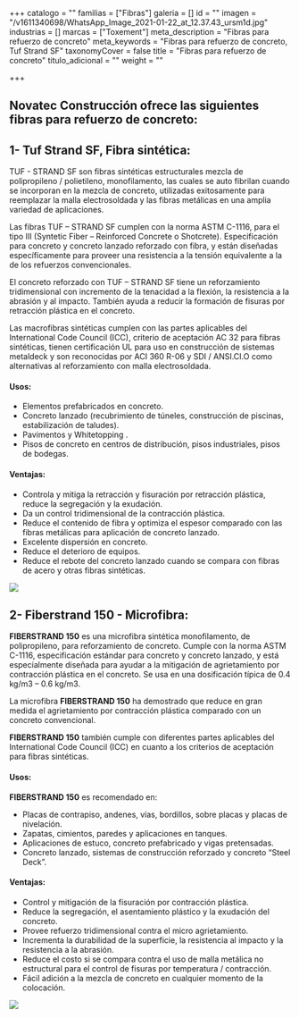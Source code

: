 +++
catalogo = ""
familias = ["Fibras"]
galeria = []
id = ""
imagen = "/v1611340698/WhatsApp_Image_2021-01-22_at_12.37.43_ursm1d.jpg"
industrias = []
marcas = ["Toxement"]
meta_description = "Fibras para refuerzo de concreto"
meta_keywords = "Fibras para refuerzo de concreto, Tuf Strand SF"
taxonomyCover = false
title = "Fibras para refuerzo de concreto"
titulo_adicional = ""
weight = ""

+++
## Novatec Construcción ofrece las siguientes fibras para refuerzo de concreto:

## **1- Tuf Strand SF, Fibra sintética:** 

TUF - STRAND SF son fibras sintéticas estructurales mezcla de polipropileno / polietileno, monofilamento, las cuales se auto fibrilan cuando se incorporan en la mezcla de concreto, utilizadas exitosamente para reemplazar la malla electrosoldada y las fibras metálicas en una amplia variedad de aplicaciones. 

Las fibras TUF – STRAND SF cumplen con la norma ASTM C-1116, para el tipo III (Syntetic Fiber – Reinforced Concrete o Shotcrete). Especificación para concreto y concreto lanzado reforzado con fibra, y están diseñadas específicamente para proveer una resistencia a la tensión equivalente a la de los refuerzos convencionales. 

El concreto reforzado con TUF – STRAND SF tiene un reforzamiento tridimensional con incremento de la tenacidad a la flexión, la resistencia a la abrasión y al impacto. También ayuda a reducir la formación de fisuras por retracción plástica en el concreto. 

Las macrofibras sintéticas cumplen con las partes aplicables del International Code Council (ICC), criterio de aceptación AC 32 para fibras sintéticas, tienen certificación UL para uso en construcción de sistemas metaldeck y son reconocidas por ACI 360 R-06 y SDI / ANSI.CI.O como alternativas al reforzamiento con malla electrosoldada.

#### **Usos:**

* Elementos prefabricados en concreto.  
* Concreto lanzado (recubrimiento de túneles, construcción de piscinas, estabilización de taludes). 
* Pavimentos y Whitetopping .
* Pisos de concreto en centros de distribución, pisos industriales, pisos de bodegas.

#### **Ventajas:**

* Controla y mitiga la retracción y fisuración por retracción plástica, reduce la segregación y la exudación. 
* Da un control tridimensional de la contracción plástica. 
* Reduce el contenido de fibra y optimiza el espesor comparado con las fibras metálicas para aplicación de concreto lanzado. 
* Excelente dispersión en concreto. 
* Reduce el deterioro de equipos. 
* Reduce el rebote del concreto lanzado cuando se compara con fibras de acero y otras fibras sintéticas.

![](https://res.cloudinary.com/drnun7bay/image/upload/v1611341304/WhatsApp_Image_2021-01-22_at_12.48.00_e0e3ew.jpg)

## **2- Fiberstrand 150 - Microfibra:** 

**FIBERSTRAND 150** es una microfibra sintética monofilamento, de polipropileno, para reforzamiento de concreto. Cumple con la norma ASTM C-1116, especificación estándar para concreto y concreto lanzado, y está especialmente diseñada para ayudar a la mitigación de agrietamiento por contracción plástica en el concreto. Se usa en una dosificación típica de 0.4 kg/m3 – 0.6 kg/m3.

La microfibra **FIBERSTRAND 150** ha demostrado que reduce en gran medida el agrietamiento por contracción plástica comparado con un concreto convencional.

**FIBERSTRAND 150** también cumple con diferentes partes aplicables del International Code Council (ICC) en cuanto a los criterios de aceptación para fibras sintéticas.

#### **Usos:**

**FIBERSTRAND 150** es recomendado en:

* Placas de contrapiso, andenes, vías, bordillos, sobre placas y placas de nivelación.
* Zapatas, cimientos, paredes y aplicaciones en tanques.
* Aplicaciones de estuco, concreto prefabricado y vigas pretensadas.
* Concreto lanzado, sistemas de construcción reforzado y concreto “Steel Deck”.

#### **Ventajas:**

* Control y mitigación de la fisuración por contracción plástica.
* Reduce la segregación, el asentamiento plástico y la exudación del concreto.
* Provee refuerzo tridimensional contra el micro agrietamiento.
* Incrementa la durabilidad de la superficie, la resistencia al impacto y la resistencia a la abrasión.
* Reduce el costo si se compara contra el uso de malla metálica no estructural para el control de fisuras por temperatura / contracción.
* Fácil adición a la mezcla de concreto en cualquier momento de la colocación.

![](https://res.cloudinary.com/drnun7bay/image/upload/v1611341864/WhatsApp_Image_2021-01-22_at_12.57.22_pwyhsa.jpg)